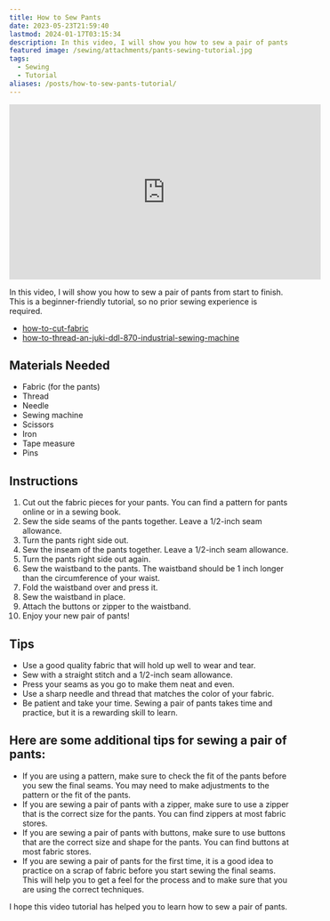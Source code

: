 ```yaml
---
title: How to Sew Pants
date: 2023-05-23T21:59:40
lastmod: 2024-01-17T03:15:34
description: In this video, I will show you how to sew a pair of pants from start to finish. This is a beginner-friendly tutorial, so no prior sewing experience is required.
featured image: /sewing/attachments/pants-sewing-tutorial.jpg
tags:
  - Sewing
  - Tutorial
aliases: /posts/how-to-sew-pants-tutorial/
---
```


<div class="responsive-iframe-container"><iframe class="youTubeIframe" width="560" height="315" src="https://www.youtube.com/embed/p0rsjeDyg6g" title="YouTube video player" frameborder="0" allow="accelerometer; autoplay; clipboard-write; encrypted-media; gyroscope; picture-in-picture" allowfullscreen></iframe></div>

In this video, I will show you how to sew a pair of pants from start to finish. This is a beginner-friendly tutorial, so no prior sewing experience is required.

- [how-to-cut-fabric](../sewing/how-to-cut-fabric.md)
- [how-to-thread-an-juki-ddl-870-industrial-sewing-machine](../sewing/how-to-thread-an-juki-ddl-870-industrial-sewing-machine.md)

## Materials Needed

- Fabric (for the pants)
- Thread
- Needle
- Sewing machine
- Scissors
- Iron
- Tape measure
- Pins

## Instructions

1. Cut out the fabric pieces for your pants. You can find a pattern for pants online or in a sewing book.
2. Sew the side seams of the pants together. Leave a 1/2-inch seam allowance.
3. Turn the pants right side out.
4. Sew the inseam of the pants together. Leave a 1/2-inch seam allowance.
5. Turn the pants right side out again.
6. Sew the waistband to the pants. The waistband should be 1 inch longer than the circumference of your waist.
7. Fold the waistband over and press it.
8. Sew the waistband in place.
9. Attach the buttons or zipper to the waistband.
10. Enjoy your new pair of pants!

## Tips

- Use a good quality fabric that will hold up well to wear and tear.
- Sew with a straight stitch and a 1/2-inch seam allowance.
- Press your seams as you go to make them neat and even.
- Use a sharp needle and thread that matches the color of your fabric.
- Be patient and take your time. Sewing a pair of pants takes time and practice, but it is a rewarding skill to learn.

## Here are some additional tips for sewing a pair of pants:

- If you are using a pattern, make sure to check the fit of the pants before you sew the final seams. You may need to make adjustments to the pattern or the fit of the pants.
- If you are sewing a pair of pants with a zipper, make sure to use a zipper that is the correct size for the pants. You can find zippers at most fabric stores.
- If you are sewing a pair of pants with buttons, make sure to use buttons that are the correct size and shape for the pants. You can find buttons at most fabric stores.
- If you are sewing a pair of pants for the first time, it is a good idea to practice on a scrap of fabric before you start sewing the final seams. This will help you to get a feel for the process and to make sure that you are using the correct techniques.

I hope this video tutorial has helped you to learn how to sew a pair of pants.
